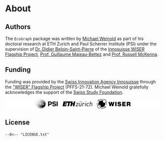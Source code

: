# About

## Authors

The `EcoGraph` package was written by [Michael Weinold](https://www.linkedin.com/in/michaelweinold/) as part of his doctoral research at ETH Zurich and Paul Scherrer Institute (PSI) under the supervision of [Dr. Didier Beloin-Saint-Pierre](https://www.linkedin.com/in/didier-beloin-saint-pierre-20483813) of the [Innosuisse WISER Flagship Project](https://wiser-climate.com), [Prof. Guillaume Majeau-Bettez](https://www.polymtl.ca/expertises/en/majeau-bettez-guillaume) and [Prof. Russell McKenna](https://esc.ethz.ch/people/person-detail.mckenna.html).

## Funding

Funding was provided by the [Swiss Innovation Agency Innosuisse](https://innosuisse.admin.ch) through the ["WISER" Flagship Project](https://wiser-climate.com) (PFFS-21-72). Michael Weinold gratefully acknowledges the support of the [Swiss Study Foundation](https://www.studyfoundation.ch).

![PSI ETHZ WISER Logo](_logos/logo_black_PSI_ETHZ_WISER.svg)

## License

```plaintext
--8<-- "LICENSE.txt"
```